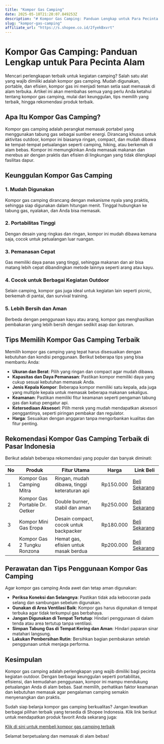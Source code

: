 ```yaml
---
title: "Kompor Gas Camping"
date: 2025-05-18T21:28:07.849253Z
description: "# Kompor Gas Camping: Panduan Lengkap untuk Para Pecinta Alam..."
slug: "kompor-gas-camping"
affiliate_url: "https://s.shopee.co.id/2fyekBxvrt"
---
```

# Kompor Gas Camping: Panduan Lengkap untuk Para Pecinta Alam

Mencari perlengkapan terbaik untuk kegiatan camping? Salah satu alat yang wajib dimiliki adalah kompor gas camping. Mudah digunakan, portable, dan efisien, kompor gas ini menjadi teman setia saat memasak di alam terbuka. Artikel ini akan membahas semua yang perlu Anda ketahui tentang kompor gas camping, mulai dari keunggulan, tips memilih yang terbaik, hingga rekomendasi produk terbaik.

## Apa Itu Kompor Gas Camping?

Kompor gas camping adalah perangkat memasak portabel yang menggunakan tabung gas sebagai sumber energi. Dirancang khusus untuk aktivitas outdoor, kompor ini biasanya ringan, compact, dan mudah dibawa ke tempat-tempat petualangan seperti camping, hiking, atau berkemah di alam bebas. Kompor ini memungkinkan Anda memasak makanan dan merebus air dengan praktis dan efisien di lingkungan yang tidak dilengkapi fasilitas dapur.

## Keunggulan Kompor Gas Camping

### 1. Mudah Digunakan
Kompor gas camping dirancang dengan mekanisme nyala yang praktis, sehingga siap digunakan dalam hitungan menit. Tinggal hubungkan ke tabung gas, nyalakan, dan Anda bisa memasak.

### 2. Portabilitas Tinggi
Dengan desain yang ringkas dan ringan, kompor ini mudah dibawa kemana saja, cocok untuk petualangan luar ruangan.

### 3. Pemanasan Cepat
Gas memiliki daya panas yang tinggi, sehingga makanan dan air bisa matang lebih cepat dibandingkan metode lainnya seperti arang atau kayu.

### 4. Cocok untuk Berbagai Kegiatan Outdoor
Selain camping, kompor gas juga ideal untuk kegiatan lain seperti picnic, berkemah di pantai, dan survival training.

### 5. Lebih Bersih dan Aman
Berbeda dengan penggunaan kayu atau arang, kompor gas menghasilkan pembakaran yang lebih bersih dengan sedikit asap dan kotoran.

## Tips Memilih Kompor Gas Camping Terbaik

Memilih kompor gas camping yang tepat harus disesuaikan dengan kebutuhan dan kondisi penggunaan. Berikut beberapa tips yang bisa membantu Anda:

- **Ukuran dan Berat**: Pilih yang ringan dan compact agar mudah dibawa.
- **Kapasitas dan Daya Pemanasan**: Pastikan kompor memiliki daya yang cukup sesuai kebutuhan memasak Anda.
- **Jenis Kepala Kompor**: Beberapa kompor memiliki satu kepala, ada juga yang multiple kepala untuk memasak beberapa makanan sekaligus.
- **Keamanan**: Pastikan memiliki fitur keamanan seperti pengaman tabung gas dan katup pengatur api.
- **Ketersediaan Aksesori**: Pilih merek yang mudah mendapatkan aksesori penggantinya, seperti piringan pembakar dan regulator.
- **Harga**: Sesuaikan dengan anggaran tanpa mengorbankan kualitas dan fitur penting.

## Rekomendasi Kompor Gas Camping Terbaik di Pasar Indonesia

Berikut adalah beberapa rekomendasi yang populer dan banyak diminati:

| No | Produk | Fitur Utama | Harga | Link Beli |
|------|------------|------------------------------|---------|--------------|
| 1 | Kompor Gas Camping Mitra | Ringan, mudah dibawa, tinggi keteraturan api | Rp150.000 | [Beli Sekarang](https://s.shopee.co.id/2fyekBxvrt) |
| 2 | Kompor Gas Portable Dr. Oetker | Double burner, stabil dan aman | Rp250.000 | [Beli Sekarang](https://s.shopee.co.id/2fyekBxvrt) |
| 3 | Kompor Mini Gas Eropa | Desain compact, cocok untuk backpacker | Rp180.000 | [Beli Sekarang](https://s.shopee.co.id/2fyekBxvrt) |
| 4 | Kompor Gas 2 Tungku Ronzona | Hemat gas, efisien untuk masak berdua | Rp200.000 | [Beli Sekarang](https://s.shopee.co.id/2fyekBxvrt) |

## Perawatan dan Tips Penggunaan Kompor Gas Camping

Agar kompor gas camping Anda awet dan tetap aman digunakan:

- **Periksa Koneksi dan Selangnya**: Pastikan tidak ada kebocoran pada selang dan sambungan sebelum digunakan.
- **Gunakan di Area Ventilasi Baik**: Kompor gas harus digunakan di tempat terbuka agar tidak terkumpul gas berbahaya.
- **Jangan Digunakan di Tempat Tertutup**: Hindari penggunaan di dalam tenda atau area tertutup tanpa ventilasi.
- **Simpan Tabung Gas di Tempat Kering dan Aman**: Hindari paparan sinar matahari langsung.
- **Lakukan Pembersihan Rutin**: Bersihkan bagian pembakaran setelah penggunaan untuk menjaga performa.

## Kesimpulan

Kompor gas camping adalah perlengkapan yang wajib dimiliki bagi pecinta kegiatan outdoor. Dengan berbagai keunggulan seperti portabilitas, efisiensi, dan kemudahan penggunaan, kompor ini mampu mendukung petualangan Anda di alam bebas. Saat memilih, perhatikan faktor keamanan dan kebutuhan memasak agar pengalaman camping semakin menyenangkan dan praktis.

Sudah siap belanja kompor gas camping berkualitas? Jangan lewatkan berbagai pilihan terbaik yang tersedia di Shopee Indonesia. Klik link berikut untuk mendapatkan produk favorit Anda sekarang juga:

[Klik di sini untuk membeli kompor gas camping terbaik](https://s.shopee.co.id/2fyekBxvrt)

Selamat berpetualang dan memasak di alam bebas!